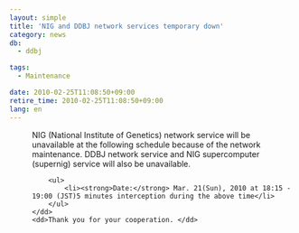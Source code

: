 ```yaml
---
layout: simple
title: 'NIG and DDBJ network services temporary down'
category: news
db:
  - ddbj

tags:
  - Maintenance

date: 2010-02-25T11:08:50+09:00
retire_time: 2010-02-25T11:08:50+09:00
lang: en
---
```


<dl>
    <dd>NIG (National Institute of Genetics) network service will be unavailable at the following schedule because of the network maintenance. DDBJ network service and NIG supercomputer (supernig) service will also be unavailable.

        <ul>
            <li><strong>Date:</strong> Mar. 21(Sun), 2010 at 18:15 - 19:00 (JST)5 minutes interception during the above time</li>
        </ul>
    </dd>
    <dd>Thank you for your cooperation. </dd>
</dl>
